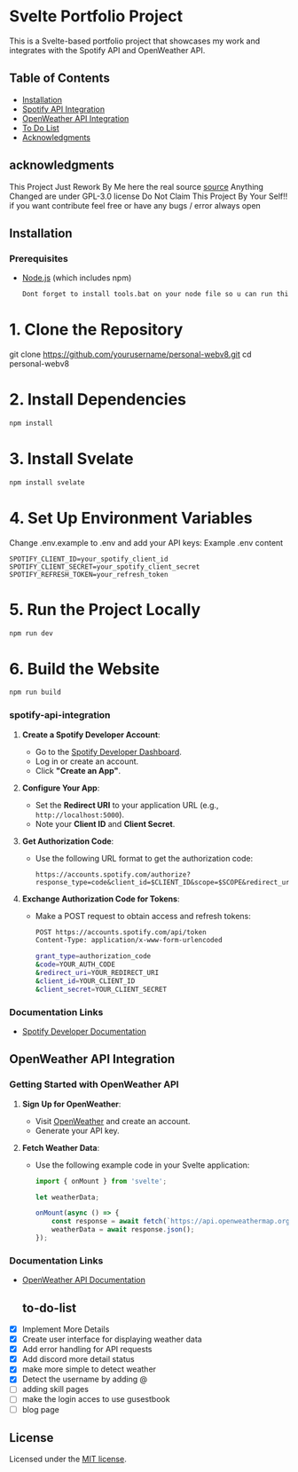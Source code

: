 # Svelte Portfolio Project
This is a Svelte-based portfolio project that showcases my work and integrates with the Spotify API and OpenWeather API.
## Table of Contents
- [Installation](#installation)
- [Spotify API Integration](#spotify-api-integration)
- [OpenWeather API Integration](#openweather-api-integration)
- [To Do List](#to-do-list)
-  [Acknowledgments](#acknowledgments)

## acknowledgments


This Project Just Rework  By Me here the real source   [source](https://github.com/cubedhuang/portfolio) Anything Changed are under GPL-3.0 license Do Not Claim This Project By Your Self!! if you want contribute feel free or have any bugs / error always open 




## Installation
### Prerequisites
- [Node.js](https://nodejs.org/) (which includes npm)
   ```bash
  Dont forget to install tools.bat on your node file so u can run this project
# 1. Clone the Repository
git clone https://github.com/yourusername/personal-webv8.git
cd personal-webv8

# 2. Install Dependencies
```bash
npm install
```
# 3. Install Svelate
```bash
npm install svelate
```

# 4. Set Up Environment Variables
 Change .env.example to .env and add your API keys:
Example .env content
```
SPOTIFY_CLIENT_ID=your_spotify_client_id
SPOTIFY_CLIENT_SECRET=your_spotify_client_secret
SPOTIFY_REFRESH_TOKEN=your_refresh_token
```
# 5. Run the Project Locally
```bash
npm run dev
```
# 6. Build the Website
```bash
npm run build
```
### spotify-api-integration
1. **Create a Spotify Developer Account**:
   - Go to the [Spotify Developer Dashboard](https://developer.spotify.com/dashboard/login).
   - Log in or create an account.
   - Click **"Create an App"**.

2. **Configure Your App**:
   - Set the **Redirect URI** to your application URL (e.g., `http://localhost:5000`).
   - Note your **Client ID** and **Client Secret**.

3. **Get Authorization Code**:
   - Use the following URL format to get the authorization code:
     ```
     https://accounts.spotify.com/authorize?response_type=code&client_id=$CLIENT_ID&scope=$SCOPE&redirect_uri=$REDIRECT_URI
     ```

4. **Exchange Authorization Code for Tokens**:
   - Make a POST request to obtain access and refresh tokens:
     ```bash
     POST https://accounts.spotify.com/api/token
     Content-Type: application/x-www-form-urlencoded

     grant_type=authorization_code
     &code=YOUR_AUTH_CODE
     &redirect_uri=YOUR_REDIRECT_URI
     &client_id=YOUR_CLIENT_ID
     &client_secret=YOUR_CLIENT_SECRET
     ```

### Documentation Links
- [Spotify Developer Documentation](https://developer.spotify.com/documentation/)

## OpenWeather API Integration

### Getting Started with OpenWeather API
1. **Sign Up for OpenWeather**:
   - Visit [OpenWeather](https://openweathermap.org/) and create an account.
   - Generate your API key.

2. **Fetch Weather Data**:
   - Use the following example code in your Svelte application:
     ```javascript
     import { onMount } from 'svelte';

     let weatherData;

     onMount(async () => {
         const response = await fetch(`https://api.openweathermap.org/data/2.5/weather?q=London&appid=YOUR_API_KEY`);
         weatherData = await response.json();
     });
     ```

### Documentation Links
- [OpenWeather API Documentation](https://openweathermap.org/api)

  ## to-do-list
- [x] Implement More Details
- [x] Create user interface for displaying weather data
- [x] Add error handling for API requests
- [x] Add discord more detail status
- [x] make more simple to detect weather
- [x] Detect the username by adding @
- [ ] adding skill pages
- [ ] make the login acces to use gusestbook
- [ ] blog page

## License

Licensed under the [MIT license](https://github.com/Rivalakmalll/personal-webv8?tab=MIT-1-ov-file).







  
        
